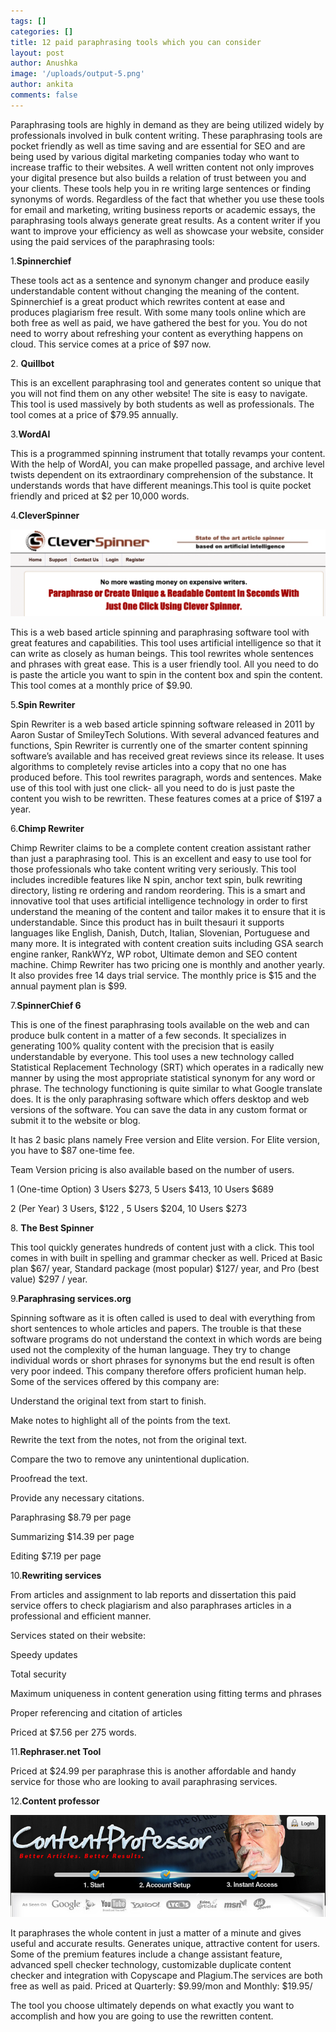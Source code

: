 ```yaml
---
tags: []
categories: []
title: 12 paid paraphrasing tools which you can consider
layout: post
author: Anushka
image: '/uploads/output-5.png'
author: ankita
comments: false
---
```


Paraphrasing tools are highly in demand as they are being utilized widely by professionals involved in bulk content writing. These paraphrasing tools are pocket friendly as well as time saving and are essential for SEO and are being used by various digital marketing companies today who want to increase traffic to their websites. A well written content not only improves your digital presence but also builds a relation of trust between you and your clients. These tools help you in re writing large sentences or finding synonyms of words. Regardless of the fact that whether you use these tools for email and marketing, writing business reports or academic essays, the paraphrasing tools always generate great results. As a content writer if you want to improve your efficiency as well as showcase your website, consider using the paid services of the paraphrasing tools:

1\.**Spinnerchief**

These tools act as a sentence and synonym changer and produce easily understandable content without changing the meaning of the content. Spinnerchief is a great product which rewrites content at ease and produces plagiarism free result. With some many tools online which are both free as well as paid, we have gathered the best for you. You do not need to worry about refreshing your content as everything happens on cloud. This service comes at a price of $97 now.

2\. **Quillbot**

This is an excellent paraphrasing tool and generates content so unique that you will not find them on any other website! The site is easy to navigate. This tool is used massively by both students as well as professionals. The tool comes at a price of $79.95 annually.

3\.**WordAI**

This is a programmed spinning instrument that totally revamps your content. With the help of WordAI, you can make propelled passage, and archive level twists dependent on its extraordinary comprehension of the substance. It understands words that have different meanings.This tool is quite pocket friendly and priced at $2 per 10,000 words.

4\.**CleverSpinner**

![](/uploads/clver-spinner.png)

This is a web based article spinning and paraphrasing software tool with great features and capabilities. This tool uses artificial intelligence so that it can write as closely as human beings. This tool rewrites whole sentences and phrases with great ease. This is a user friendly tool. All you need to do is paste the article you want to spin in the content box and spin the content. This tool comes at a monthly price of $9.90.

5\.**Spin Rewriter**

Spin Rewriter is a web based article spinning software released in 2011 by Aaron Sustar of SmileyTech Solutions. With several advanced features and functions, Spin Rewriter is currently one of the smarter content spinning software’s available and has received great reviews since its release. It uses algorithms to completely revise articles into a copy that no one has produced before. This tool rewrites paragraph, words and sentences. Make use of this tool with just one click- all you need to do is just paste the content you wish to be rewritten. These features comes at a price of $197 a year.

6\.**Chimp Rewriter**

Chimp Rewriter claims to be a complete content creation assistant rather than just a paraphrasing tool. This is an excellent and easy to use tool for those professionals who take content writing very seriously. This tool includes incredible features like N spin, anchor text spin, bulk rewriting directory, listing re ordering and random reordering. This is a smart and innovative tool that uses artificial intelligence technology in order to first understand the meaning of the content and tailor makes it to ensure that it is understandable. Since this product has in built thesauri it supports languages like English, Danish, Dutch, Italian, Slovenian, Portuguese and many more. It is integrated with content creation suits including GSA search engine ranker, RankWYz, WP robot, Ultimate demon and SEO content machine. Chimp Rewriter has two pricing one is monthly and another yearly. It also provides free 14 days trial service. The monthly price is $15 and the annual payment plan is $99.

7\.**SpinnerChief 6**

This is one of the finest paraphrasing tools available on the web and can produce bulk content in a matter of a few seconds. It specializes in generating 100% quality content with the precision that is easily understandable by everyone. This tool uses a new technology called Statistical Replacement Technology (SRT) which operates in a radically new manner by using the most appropriate statistical synonym for any word or phrase. The technology functioning is quite similar to what Google translate does. It is the only paraphrasing software which offers desktop and web versions of the software. You can save the data in any custom format or submit it to the website or blog.

It has 2 basic plans namely Free version and Elite version. For Elite version, you have to $87 one-time fee.

Team Version pricing is also available based on the number of users.

1 (One-time Option) 3 Users $273, 5 Users $413, 10 Users $689

2 (Per Year) 3 Users, $122 , 5 Users $204, 10 Users $273

8\. **The Best Spinner**

This tool quickly generates hundreds of content just with a click. This tool comes in with built in spelling and grammar checker as well. Priced at Basic plan $67/ year, Standard package (most popular) $127/ year, and Pro (best value) $297 / year.

9\.**Paraphrasing services.org**

Spinning software as it is often called is used to deal with everything from short sentences to whole articles and papers. The trouble is that these software programs do not understand the context in which words are being used not the complexity of the human language. They try to change individual words or short phrases for synonyms but the end result is often very poor indeed. This company therefore offers proficient human help. Some of the services offered by this company are:

Understand the original text from start to finish.

Make notes to highlight all of the points from the text.

Rewrite the text from the notes, not from the original text.

Compare the two to remove any unintentional duplication.

Proofread the text.

Provide any necessary citations.

Paraphrasing $8.79 per page

Summarizing $14.39 per page

Editing $7.19 per page

10\.**Rewriting services**

From articles and assignment to lab reports and dissertation this paid service offers to check plagiarism and also paraphrases articles in a professional and efficient manner.

Services stated on their website:

Speedy updates

Total security

Maximum uniqueness in content generation using fitting terms and phrases

Proper referencing and citation of articles

Priced at $7.56 per 275 words.

11\.**Rephraser.net Tool**

Priced at $24.99 per paraphrase this is another affordable and handy service for those who are looking to avail paraphrasing services.

12\.**Content professor**

![](/uploads/content-professor.jpg)

It paraphrases the whole content in just a matter of a minute and gives useful and accurate results. Generates unique, attractive content for users. Some of the premium features include a change assistant feature, advanced spell checker technology, customizable duplicate content checker and integration with Copyscape and Plagium.The services are both free as well as paid. Priced at Quarterly: $9.99/mon and Monthly: $19.95/

The tool you choose ultimately depends on what exactly you want to accomplish and how you are going to use the rewritten content.
